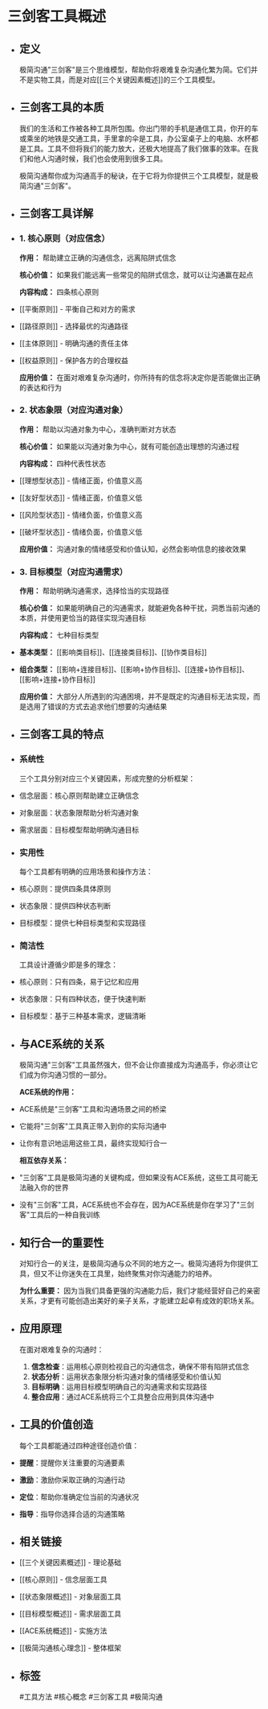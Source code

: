 # 三剑客工具概述
- ## 定义
  极简沟通"三剑客"是三个思维模型，帮助你将艰难复杂沟通化繁为简。它们并不是实物工具，而是对应[[三个关键因素概述]]的三个工具模型。
- ## 三剑客工具的本质
  我们的生活和工作被各种工具所包围。你出门带的手机是通信工具，你开的车或乘坐的地铁是交通工具，手里拿的伞是工具，办公室桌子上的电脑、水杯都是工具。工具不但将我们的能力放大，还极大地提高了我们做事的效率。在我们和他人沟通时候，我们也会使用到很多工具。
  
  极简沟通帮你成为沟通高手的秘诀，在于它将为你提供三个工具模型，就是极简沟通"三剑客"。
- ## 三剑客工具详解
- ### 1. 核心原则（对应信念）
  **作用：** 帮助建立正确的沟通信念，远离陷阱式信念
  
  **核心价值：** 如果我们能远离一些常见的陷阱式信念，就可以让沟通赢在起点
  
  **内容构成：** 四条核心原则
- [[平衡原则]] - 平衡自己和对方的需求
- [[路径原则]] - 选择最优的沟通路径
- [[主体原则]] - 明确沟通的责任主体
- [[权益原则]] - 保护各方的合理权益
  
  **应用价值：** 在面对艰难复杂沟通时，你所持有的信念将决定你是否能做出正确的表达和行为
- ### 2. 状态象限（对应沟通对象）
  **作用：** 帮助以沟通对象为中心，准确判断对方状态
  
  **核心价值：** 如果能以沟通对象为中心，就有可能创造出理想的沟通过程
  
  **内容构成：** 四种代表性状态
- [[理想型状态]] - 情绪正面，价值意义高
- [[友好型状态]] - 情绪正面，价值意义低
- [[风险型状态]] - 情绪负面，价值意义高
- [[破坏型状态]] - 情绪负面，价值意义低
  
  **应用价值：** 沟通对象的情绪感受和价值认知，必然会影响信息的接收效果
- ### 3. 目标模型（对应沟通需求）
  **作用：** 帮助明确沟通需求，选择恰当的实现路径
  
  **核心价值：** 如果能明确自己的沟通需求，就能避免各种干扰，洞悉当前沟通的本质，并使用更恰当的路径实现沟通目标
  
  **内容构成：** 七种目标类型
- **基本类型：** [[影响类目标]]、[[连接类目标]]、[[协作类目标]]
- **组合类型：** [[影响+连接目标]]、[[影响+协作目标]]、[[连接+协作目标]]、[[影响+连接+协作目标]]
  
  **应用价值：** 大部分人所遇到的沟通困境，并不是既定的沟通目标无法实现，而是选用了错误的方式去追求他们想要的沟通结果
- ## 三剑客工具的特点
- ### 系统性
  三个工具分别对应三个关键因素，形成完整的分析框架：
- 信念层面：核心原则帮助建立正确信念
- 对象层面：状态象限帮助分析沟通对象
- 需求层面：目标模型帮助明确沟通目标
- ### 实用性
  每个工具都有明确的应用场景和操作方法：
- 核心原则：提供四条具体原则
- 状态象限：提供四种状态判断
- 目标模型：提供七种目标类型和实现路径
- ### 简洁性
  工具设计遵循少即是多的理念：
- 核心原则：只有四条，易于记忆和应用
- 状态象限：只有四种状态，便于快速判断
- 目标模型：基于三种基本需求，逻辑清晰
- ## 与ACE系统的关系
  极简沟通"三剑客"工具虽然强大，但不会让你直接成为沟通高手，你必须让它们成为你沟通习惯的一部分。
  
  **ACE系统的作用：**
- ACE系统是"三剑客"工具和沟通场景之间的桥梁
- 它能将"三剑客"工具真正带入到你的实际沟通中
- 让你有意识地运用这些工具，最终实现知行合一
  
  **相互依存关系：**
- "三剑客"工具是极简沟通的关键构成，但如果没有ACE系统，这些工具可能无法融入你的世界
- 没有"三剑客"工具，ACE系统也不会存在，因为ACE系统是你在学习了"三剑客"工具后的一种自我训练
- ## 知行合一的重要性
  对知行合一的关注，是极简沟通与众不同的地方之一。极简沟通将为你提供工具，但又不让你迷失在工具里，始终聚焦对你沟通能力的培养。
  
  **为什么重要：**
  因为当我们具备更强的沟通能力后，我们才能经营好自己的亲密关系，才更有可能创造出美好的亲子关系，才能建立起卓有成效的职场关系。
- ## 应用原理
  在面对艰难复杂的沟通时：
  1. **信念检查**：运用核心原则检视自己的沟通信念，确保不带有陷阱式信念
  2. **状态分析**：运用状态象限分析沟通对象的情绪感受和价值认知
  3. **目标明确**：运用目标模型明确自己的沟通需求和实现路径
  4. **整合应用**：通过ACE系统将三个工具整合应用到具体沟通中
- ## 工具的价值创造
  每个工具都能通过四种途径创造价值：
- **提醒**：提醒你关注重要的沟通要素
- **激励**：激励你采取正确的沟通行动
- **定位**：帮助你准确定位当前的沟通状况
- **指导**：指导你选择合适的沟通策略
- ## 相关链接
- [[三个关键因素概述]] - 理论基础
- [[核心原则]] - 信念层面工具
- [[状态象限概述]] - 对象层面工具
- [[目标模型概述]] - 需求层面工具
- [[ACE系统概述]] - 实施方法
- [[极简沟通核心理念]] - 整体框架
- ## 标签
  #工具方法 #核心概念 #三剑客工具 #极简沟通